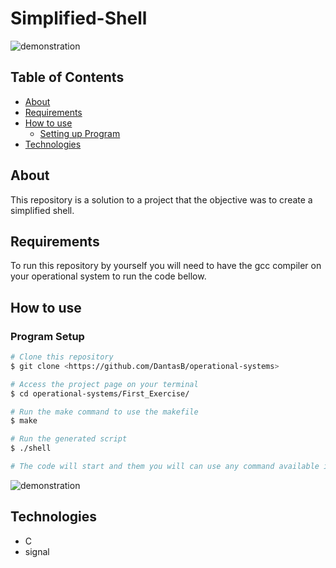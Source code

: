 # Simplified-Shell

![demonstration](https://cdn.discordapp.com/attachments/539836343094870016/865379427356639282/unknown.png)

## Table of Contents

<!--ts-->
   * [About](#about)
   * [Requirements](#requirements)
   * [How to use](#how-to-use)
      * [Setting up Program](#program-setup)
   * [Technologies](#technologies)
<!--te-->

## About

This repository is a solution to a project that the objective was to create a simplified shell.

## Requirements

To run this repository by yourself you will need to have the gcc compiler on your operational system to run the code bellow.

## How to use

### Program Setup

```bash
# Clone this repository
$ git clone <https://github.com/DantasB/operational-systems>

# Access the project page on your terminal
$ cd operational-systems/First_Exercise/

# Run the make command to use the makefile
$ make

# Run the generated script
$ ./shell

# The code will start and them you will can use any command available in your Operational System bin
```
![demonstration](https://cdn.discordapp.com/attachments/539836343094870016/865379541954461696/unknown.png)


## Technologies

* C
* signal
